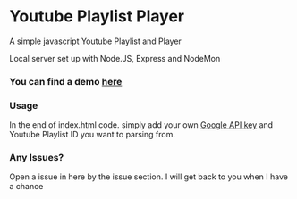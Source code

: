 # Youtube Playlist Player
A simple javascript Youtube Playlist and Player

Local server set up with Node.JS, Express and NodeMon

### You can find a demo [here](https://yuhao-nyc.github.io/youtube-playlist/)

### Usage

In the end of index.html code. simply add your own [Google API key](https://console.developers.google.com "Google API key") and Youtube Playlist ID you want to parsing from.

### Any Issues?

Open a issue in here by the issue section. I will get back to you when I have a chance
